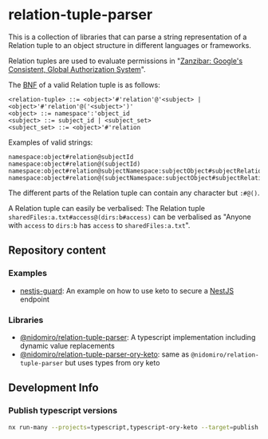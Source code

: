 # relation-tuple-parser

This is a collection of libraries that can parse a string representation of a Relation tuple to an object structure in different languages or frameworks.

Relation tuples are used to evaluate permissions in "[Zanzibar: Google's Consistent, Global Authorization System](https://research.google/pubs/pub48190/)".

The [BNF](https://en.wikipedia.org/wiki/Backus%E2%80%93Naur_form) of a valid Relation tuple is as follows:

```BNF
<relation-tuple> ::= <object>'#'relation'@'<subject> | <object>'#'relation'@('<subject>')'
<object> ::= namespace':'object_id
<subject> ::= subject_id | <subject_set>
<subject_set> ::= <object>'#'relation
```

Examples of valid strings:

```
namespace:object#relation@subjectId
namespace:object#relation@(subjectId)
namespace:object#relation@subjectNamespace:subjectObject#subjectRelation
namespace:object#relation@(subjectNamespace:subjectObject#subjectRelation)
```

The different parts of the Relation tuple can contain any character but `:#@()`.

A Relation tuple can easily be verbalised:
The Relation tuple `sharedFiles:a.txt#access@(dirs:b#access)` can be verbalised as "Anyone with `access` to `dirs:b`
has `access` to `sharedFiles:a.txt`".

## Repository content

### Examples

-   [nestjs-guard](./packages/examples/nestjs-guard): An example on how to use keto to secure a [NestJS](https://nestjs.com/) endpoint

### Libraries

-   [@nidomiro/relation-tuple-parser](./packages/typescript): A typescript implementation including dynamic value replacements
-   [@nidomiro/relation-tuple-parser-ory-keto](./packages/typescript-ory-keto): same as `@nidomiro/relation-tuple-parser` but uses types from ory keto

## Development Info

### Publish typescript versions

```bash
nx run-many --projects=typescript,typescript-ory-keto --target=publish --tag latest --ver x.x.x
```
